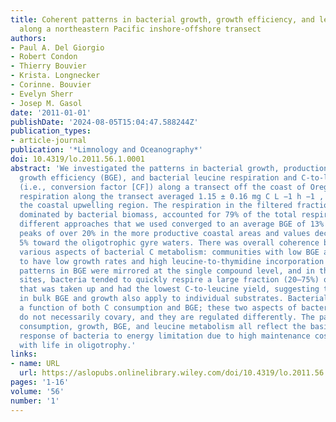 ```yaml
---
title: Coherent patterns in bacterial growth, growth efficiency, and leucine metabolism
  along a northeastern Pacific inshore‐offshore transect
authors:
- Paul A. Del Giorgio
- Robert Condon
- Thierry Bouvier
- Krista. Longnecker
- Corinne. Bouvier
- Evelyn Sherr
- Josep M. Gasol
date: '2011-01-01'
publishDate: '2024-08-05T15:04:47.588244Z'
publication_types:
- article-journal
publication: '*Limnology and Oceanography*'
doi: 10.4319/lo.2011.56.1.0001
abstract: 'We investigated the patterns in bacterial growth, production, respiration,
  growth efficiency (BGE), and bacterial leucine respiration and C‐to‐leucine yield
  (i.e., conversion factor [CF]) along a transect off the coast of Oregon. Plankton
  respiration along the transect averaged 1.15 ± 0.16 mg C L −1 h −1 , peaking in
  the coastal upwelling region. The respiration in the filtered fraction, which was
  dominated by bacterial biomass, accounted for 79% of the total respiration. The
  different approaches that we used converged to an average BGE of 13% ± 1%, with
  peaks of over 20% in the more productive coastal areas and values declining to below
  5% toward the oligotrophic gyre waters. There was overall coherence between the
  various aspects of bacterial C metabolism: communities with low BGE also tended
  to have low growth rates and high leucine‐to‐thymidine incorporation ratios. The
  patterns in BGE were mirrored at the single compound level, and in the most oligotrophic
  sites, bacteria tended to quickly respire a large fraction (20–75%) of the leucine
  that was taken up and had the lowest C‐to‐leucine yield, suggesting that the patterns
  in bulk BGE and growth also apply to individual substrates. Bacterial growth was
  a function of both C consumption and BGE; these two aspects of bacterial C metabolism
  do not necessarily covary, and they are regulated differently. The patterns in C
  consumption, growth, BGE, and leucine metabolism all reflect the basic physiological
  response of bacteria to energy limitation due to high maintenance costs associated
  with life in oligotrophy.'
links:
- name: URL
  url: https://aslopubs.onlinelibrary.wiley.com/doi/10.4319/lo.2011.56.1.0001
pages: '1-16'
volume: '56'
number: '1'
---
```

